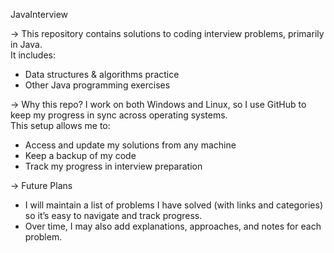 JavaInterview

-> This repository contains solutions to coding interview problems, primarily in Java.  
It includes:
- Data structures & algorithms practice
- Other Java programming exercises

-> Why this repo?
I work on both Windows and Linux, so I use GitHub to keep my progress in sync across operating systems.  
This setup allows me to:
- Access and update my solutions from any machine
- Keep a backup of my code
- Track my progress in interview preparation

-> Future Plans
- I will maintain a list of problems I have solved (with links and categories) so it’s easy to navigate and track progress.
- Over time, I may also add explanations, approaches, and notes for each problem.
